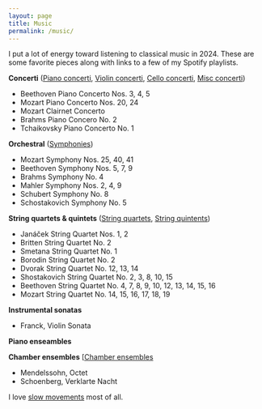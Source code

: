 ```yaml
---
layout: page
title: Music
permalink: /music/
---
```


I put a lot of energy toward listening to classical music in 2024. These are some favorite pieces along with links to a few of my Spotify playlists.

**Concerti** ([Piano concerti](https://open.spotify.com/playlist/20Y6NRhIlhNEFNBzeN2u6R?si=5e127130c5634a26), [Violin concerti](https://open.spotify.com/playlist/0bJfc7SsRnoCXAfz7SM5lZ?si=11b69b6ccf8d4b5e), [Cello concerti](https://open.spotify.com/playlist/4MaKe7CUEHlIyq55BQ1hjC?si=24aa3938a65e4204), [Misc concerti](https://open.spotify.com/playlist/2R7sdwgykFVlqHlcJHh8N1?si=691fc5f08274410b))
- Beethoven Piano Concerto Nos. 3, 4, 5
- Mozart Piano Concerto Nos. 20, 24
- Mozart Clairnet Concerto
- Brahms Piano Concero No. 2
- Tchaikovsky Piano Concerto No. 1

**Orchestral** ([Symphonies](https://open.spotify.com/playlist/3h0roLxlsYWy5Qy3FuBW9w?si=e27554879f2d4d82))
- Mozart Symphony Nos. 25, 40, 41
- Beethoven Symphony Nos. 5, 7, 9
- Brahms Symphony No. 4
- Mahler Symphony Nos. 2, 4, 9
- Schubert Symphony No. 8
- Schostakovich Symphony No. 5

**String quartets & quintets** ([String quartets](https://open.spotify.com/playlist/5FSU7FuZ2Wfjlo9xytN240?si=a07b0818266a4411), [String quintents](https://open.spotify.com/playlist/4kNlfT1n1WVZ3M2uiKexRl?si=6bb0273cac3843d5))
- Janáček String Quartet Nos. 1, 2
- Britten String Quartet No. 2
- Smetana String Quartet No. 1
- Borodin String Quartet No. 2
- Dvorak String Quartet No. 12, 13, 14
- Shostakovich String Quartet No. 2, 3, 8, 10, 15
- Beethoven String Quartet No. 4, 7, 8, 9, 10, 12, 13, 14, 15, 16
- Mozart String Quartet No. 14, 15, 16, 17, 18, 19

**Instrumental sonatas** 
- Franck, Violin Sonata

**Piano enseambles**

**Chamber ensembles** [[Chamber ensembles](https://open.spotify.com/playlist/5FrEvb2O6Jdv3NEADVeBF0?si=36dc9d2cf78d429e)
- Mendelssohn, Octet
- Schoenberg, Verklarte Nacht

I love [slow movements](https://open.spotify.com/playlist/3XU09g8N8cbWzFIgqJdkeL?si=a5b387a7369e4fff) most of all.
